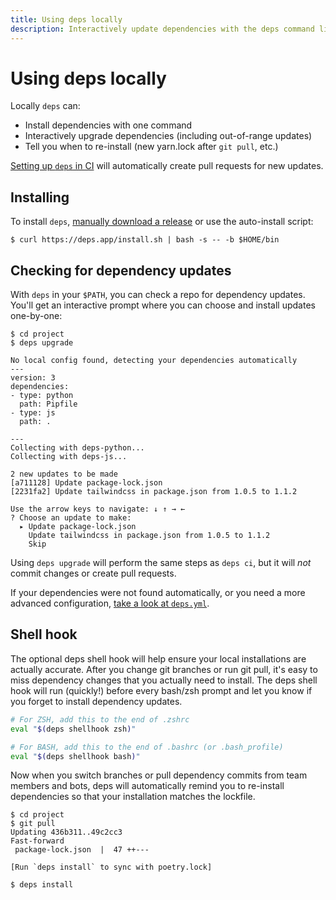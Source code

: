 ```yaml
---
title: Using deps locally
description: Interactively update dependencies with the deps command line tool.
---
```


# Using deps locally

Locally `deps` can:

- Install dependencies with one command
- Interactively upgrade dependencies (including out-of-range updates)
- Tell you when to re-install (new yarn.lock after `git pull`, etc.)

[Setting up `deps` in CI](/ci/) will automatically create pull requests for new updates.

## Installing

To install `deps`,
[manually download a release](https://github.com/dropseed/deps/releases) or use the auto-install script:
```console
$ curl https://deps.app/install.sh | bash -s -- -b $HOME/bin
```

## Checking for dependency updates

With `deps` in your `$PATH`, you can check a repo for dependency updates.
You'll get an interactive prompt where you can choose and install updates one-by-one:

```console
$ cd project
$ deps upgrade

No local config found, detecting your dependencies automatically
---
version: 3
dependencies:
- type: python
  path: Pipfile
- type: js
  path: .

---
Collecting with deps-python...
Collecting with deps-js...

2 new updates to be made
[a711128] Update package-lock.json
[2231fa2] Update tailwindcss in package.json from 1.0.5 to 1.1.2

Use the arrow keys to navigate: ↓ ↑ → ←
? Choose an update to make:
  ▸ Update package-lock.json
    Update tailwindcss in package.json from 1.0.5 to 1.1.2
    Skip
```

Using `deps upgrade` will perform the same steps as `deps ci`,
but it will *not* commit changes or create pull requests.

If your dependencies were not found automatically,
or you need a more advanced configuration,
[take a look at `deps.yml`](/config/).

## Shell hook

The optional deps shell hook will help ensure your local installations are actually accurate.
After you change git branches or run git pull, it's easy to miss dependency changes that you actually need to install.
The deps shell hook will run (quickly!) before every bash/zsh prompt and let you know if you forget to install dependency updates.

```bash
# For ZSH, add this to the end of .zshrc
eval "$(deps shellhook zsh)"

# For BASH, add this to the end of .bashrc (or .bash_profile)
eval "$(deps shellhook bash)"
```

Now when you switch branches or pull dependency commits from team members and bots,
deps will automatically remind you to re-install dependencies so that your installation matches the lockfile.

```console
$ cd project
$ git pull
Updating 436b311..49c2cc3
Fast-forward
 package-lock.json  |  47 ++---

[Run `deps install` to sync with poetry.lock]

$ deps install
```
